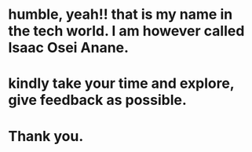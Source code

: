 # humble, yeah!! that is my name in the tech world. I am however called Isaac Osei Anane.
# kindly take your time and explore, give feedback as possible. 
# Thank you.
